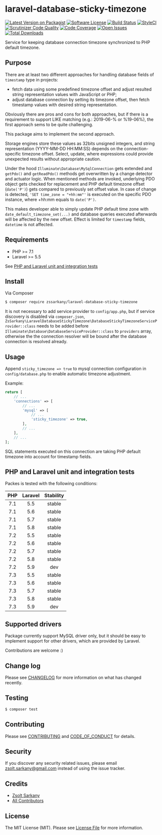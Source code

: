 # laravel-database-sticky-timezone

[![Latest Version on Packagist][ico-version]][link-packagist]
[![Software License][ico-license]](LICENSE.md)
[![Build Status][ico-travis]][link-travis]
[![StyleCI][ico-styleci]][link-styleci]
[![Scrutinizer Code Quality][ico-scrutinizer-quality]][link-scrutinizer]
[![Code Coverage][ico-scrutinizer-coverage]][link-scrutinizer]
[![Open Issues][ico-issues]][link-issues]
[![Total Downloads][ico-downloads]][link-downloads]

Service for keeping database connection timezone synchronized to PHP default timezone.

## Purpose

There are at least two different approaches for handling database fields of
`timestamp` type in projects:

- fetch data using some predefined timezone offset and adjust resulted string
  representation values with JavaScript or PHP;
- adjust database connection by setting its timezone offset, then fetch timestamp
  values with desired string representation.

Obviously there are pros and cons for both approaches, but if there is a
requirement to support LIKE matching (e.g.: 2019-06-% or %19-06%), the first
approach sems to be quite challenging.

This package aims to implement the second approach.

Storage engines store these values as 32bits unsigned integers, and string
representation (YYYY-MM-DD HH:MM:SS) depends on the connection-specific timezone
offset. Select, update, where expressions could provide unexpected results without
appropriate caution.

Under the hood `Illuminate\Database\MySqlConnection` gets extended and `getPdo()`
and `getReadPdo()` methods get overwritten by a change detector and actuator logic.
When mentioned methods are invoked, underlying PDO object gets checked for
replacement and PHP default timezone offset (`date('P')`) gets compared to
previously set offset value. In case of change is detected, `'SET time_zone = "+hh:mm"'`
is executed on the specific PDO instance, where +hh:mm equals to `date('P')`.

This makes developer able to simply update PHP default time zone with
`date_default_timezone_set(...)` and database queries executed afterwards
will be affected by the new offset. Effect is limited for `timestamp` fields,
`datetime` is not affected.

## Requirements

- PHP >= 7.1
- Laravel >= 5.5

See [PHP and Laravel unit and integration tests](#php-and-laravel-unit-and-integration-tests)

## Install

Via Composer

``` bash
$ composer require zssarkany/laravel-database-sticky-timezone
```

It is not necessary to add service provider to `config/app.php`, but if service
discovery is disabled via `composer.json`,
`ZsSarkany\LaravelDatabaseStickyTimezone\DatabaseStickyTimezoneServiceProvider::class`
needs to be added before `Illuminate\Database\DatabaseServiceProvider::class` to
`providers` array, otherwise the the connection resolver will be bound after
the database connection is resolved already.

## Usage

Append `sticky_timezone => true` to mysql connection configuration in
`config/database.php` to enable automatic timezone adjustment.

Example:
``` php
return [
    // ...
    'connections' => [
        // ...
        'mysql' => [
            // ...
            'sticky_timezone' => true,
        ],
        // ...
    ],
    // ...
];
```

SQL statements executed on this connection are taking PHP default timezone
into account for timestamp fields.

## PHP and Laravel unit and integration tests

Packes is tested with the following conditions:

|PHP|Laravel|Stability|
|:-:|:-:|:-:|
|7.1|5.5|stable|
|7.1|5.6|stable|
|7.1|5.7|stable|
|7.1|5.8|stable|
|7.2|5.5|stable|
|7.2|5.6|stable|
|7.2|5.7|stable|
|7.2|5.8|stable|
|7.2|5.9|dev|
|7.3|5.5|stable|
|7.3|5.6|stable|
|7.3|5.7|stable|
|7.3|5.8|stable|
|7.3|5.9|dev|

## Supported drivers

Package currently support MySQL driver only, but it should be easy to implement
support for other drivers, which are provided by Laravel.

Contributions are welcome :)

## Change log

Please see [CHANGELOG](CHANGELOG.md) for more information on what has changed recently.

## Testing

``` bash
$ composer test
```

## Contributing

Please see [CONTRIBUTING](CONTRIBUTING.md) and [CODE_OF_CONDUCT](CODE_OF_CONDUCT.md) for details.

## Security

If you discover any security related issues, please email zsolt.sarkany@gmail.com instead of using the issue tracker.

## Credits

- [Zsolt Sarkany][link-author]
- [All Contributors][link-contributors]

## License

The MIT License (MIT). Please see [License File](LICENSE.md) for more information.

[ico-version]: https://img.shields.io/packagist/v/zssarkany/laravel-database-sticky-timezone.svg?style=flat-square
[ico-license]: https://img.shields.io/badge/license-MIT-brightgreen.svg?style=flat-square
[ico-travis]: https://img.shields.io/travis/com/zssarkany/laravel-database-sticky-timezone/master.svg?style=flat-square
[ico-styleci]: https://github.styleci.io/repos/190005727/shield?branch=master
[ico-scrutinizer-quality]: https://scrutinizer-ci.com/g/zssarkany/laravel-database-sticky-timezone/badges/quality-score.png?b=master
[ico-scrutinizer-coverage]: https://scrutinizer-ci.com/g/zssarkany/laravel-database-sticky-timezone/badges/coverage.png?b=master
[ico-issues]: https://img.shields.io/github/issues-raw/zssarkany/laravel-database-sticky-timezone.svg?style=flat-square
[ico-downloads]: https://img.shields.io/packagist/dt/zssarkany/laravel-database-sticky-timezone.svg?style=flat-square

[link-packagist]: https://packagist.org/packages/zssarkany/laravel-database-sticky-timezone
[link-travis]: https://travis-ci.com/zssarkany/laravel-database-sticky-timezone
[link-styleci]: https://github.styleci.io/repos/190005727
[link-scrutinizer]: https://scrutinizer-ci.com/g/zssarkany/laravel-database-sticky-timezone/?branch=master
[link-issues]: https://github.com/zssarkany/laravel-database-sticky-timezone/issues
[link-downloads]: https://packagist.org/packages/zssarkany/laravel-database-sticky-timezone
[link-author]: https://github.com/zssarkany
[link-contributors]: ../../contributors
